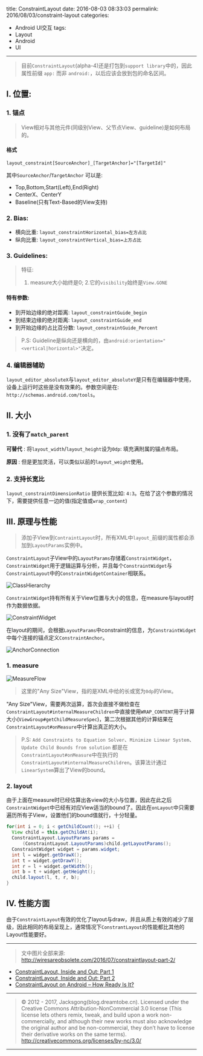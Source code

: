 title: ConstraintLayout
date: 2016-08-03 08:33:03
permalink: 2016/08/03/constraint-layout
categories:
- Android UI交互
tags:
- Layout
- Android
- UI

---

> 目前`ConstraintLayout`(alpha-4)还是打包到`support library`中的，因此 属性前缀 `app:` 而非 `android:`，以后应该会放到包的命名区间。

## I. 位置:

### 1. 锚点

> View相对与其他元件(同级别View、父节点View、guideline)是如何布局的。

<!-- more -->

#### 格式

```
layout_constraint[SourceAnchor]_[TargetAnchor]="[TargetId]"
```

其中`SourceAnchor`/`TargetAnchor` 可以是:

- Top,Bottom,Start(Left),End(Right)
- CenterX、CenterY
- Baseline(只有Text-Based的View支持)

### 2. Bias:

- 横向比重: `layout_constraintHorizontal_bias=左方占比`
- 纵向比重: `layout_constraintVertical_bias=上方占比`

### 3. Guidelines:

> 特征:
> 1. measure大小始终是0;
> 2.它的`visibility`始终是`View.GONE`

#### 特有参数:

- 到开始边缘的绝对距离: `layout_constraintGuide_begin`
- 到结束边缘的绝对距离: `layout_constraintGuide_end`
- 到开始边缘的占比百分数: `layout_constraintGuide_Percent`

> P.S: Guideline是纵向还是横向的，由`android:orientation="<vertical|horizontal>"`决定。

### 4. 编辑器辅助

`layout_editor_absoluteX`与`layout_editor_absoluteY`是只有在编辑器中使用，设备上运行时这些是没有效果的。参数空间是在: `http://schemas.android.com/tools`。

## II. 大小


### 1. 没有了`match_parent`

**可替代** : 将`layout_width`/`layout_height`设为`0dp`: 填充满附属的锚点布局。

**原因** : 但是更加灵活，可以类似以前的`layout_weight`使用。

### 2. 支持长宽比

`layout_constraintDimensionRatio` 提供长宽比如: `4:3`。在给了这个参数的情况下，需要提供任意一边的值(指定值或`wrap_content`)

## III. 原理与性能

> 添加子View到`ContraintLayout`时，所有XML中`layout_`前缀的属性都会添加到`LayoutParams`实例中。

`ConstraintLayout`子View中的`LayoutParams`存储着`ConstraintWidget`，`ConstraintWidget`用于逻辑运算与分析，并且每个`ConstraintWidget`与`ConstraintLayout`中的`ConstraintWidgetContainer`相联系。

![ClassHierarchy](/img/constraint-layout_classHierarchy.png)

`ConstraintWidget`持有所有关于View位置与大小的信息，在measure与layout时作为数据依据。

![ConstraintWidget](/img/constraint-layout_constraintWidget.png)

在layout的期间，会根据`LayoutParams`中constraint的信息，为`ConstraintWidget`中每个连接的锚点定义`ConstraintAnchor`。

![AnchorConnection](/img/constraint-layout_anchorConnection.png)

### 1. measure

![MeasureFlow](/img/constraint-layout_measureFlow.png)

> 这里的"Any Size"View，指的是XML中给的长或宽为`0dp`的View。

"Any Size"View，需要两次运算，首次会直接不做检查在`ConstraintLayout#internalMeasureChildren`中直接使用`WRAP_CONTENT`用于计算大小(`ViewGroup#getChildMeasureSpec`)，第二次根据其他的计算结果在`ConstraintLayout#onMeasure`中计算出真正的大小。

> P.S: `Add Constraints to Equation Solver`、`Minimize Linear System`、`Update Child Bounds from solution` 都是在`ConstraintLayout#onMeasure`中在执行的`ConstraintLayout#internalMeasureChildren`。该算法计通过`LinearSystem`算出了View的bound。

### 2. layout

由于上面在measure时已经估算出各view的大小与位置，因此在此之后`ConstraintWidget`中已经有对应View适当的bound了。因此在`onLayout`中只需要遍历所有子View，设置他们的bound值就行，十分轻量。

```java
for(int i = 0; i < getChildCount(); ++i) {
  View child = this.getChildAt(i);
  ConstraintLayout.LayoutParams params =
      (ConstraintLayout.LayoutParams)child.getLayoutParams();
  ConstraintWidget widget = params.widget;
  int l = widget.getDrawX();
  int t = widget.getDrawY();
  int r = l + widget.getWidth();
  int b = t + widget.getHeight();
  child.layout(l, t, r, b);
}
```

## IV. 性能方面

由于`ConstraintLayout`有效的优化了layout与draw，并且从质上有效的减少了层级，因此相同的布局呈现上，通常情况下`ConstrantLayout`的性能都比其他的Layout性能要好。

---

> 文中图片全部来源: http://wiresareobsolete.com/2016/07/constraintlayout-part-2/

- [ConstraintLayout, Inside and Out: Part 1](http://wiresareobsolete.com/2016/07/constraintlayout-part-1/)
- [ConstraintLayout, Inside and Out: Part 2](http://wiresareobsolete.com/2016/07/constraintlayout-part-2/)
- [ConstraintLayout on Android – How Ready Is It?](http://leaks.wanari.com/2016/05/31/constraintlayout-android/)


---

> © 2012 - 2017, Jacksgong(blog.dreamtobe.cn). Licensed under the Creative Commons Attribution-NonCommercial 3.0 license (This license lets others remix, tweak, and build upon a work non-commercially, and although their new works must also acknowledge the original author and be non-commercial, they don’t have to license their derivative works on the same terms). http://creativecommons.org/licenses/by-nc/3.0/

---
